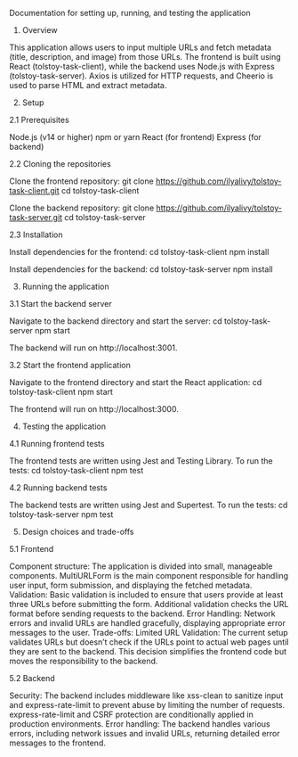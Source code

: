 Documentation for setting up, running, and testing the application

1. Overview

This application allows users to input multiple URLs and fetch metadata (title, description, and image) from those URLs. The frontend is built using React (tolstoy-task-client), while the backend uses Node.js with Express (tolstoy-task-server). Axios is utilized for HTTP requests, and Cheerio is used to parse HTML and extract metadata.

2. Setup

2.1 Prerequisites

Node.js (v14 or higher)
npm or yarn
React (for frontend)
Express (for backend)

2.2 Cloning the repositories

Clone the frontend repository:
git clone https://github.com/ilyalivy/tolstoy-task-client.git
cd tolstoy-task-client

Clone the backend repository:
git clone https://github.com/ilyalivy/tolstoy-task-server.git
cd tolstoy-task-server

2.3 Installation

Install dependencies for the frontend:
cd tolstoy-task-client
npm install

Install dependencies for the backend:
cd tolstoy-task-server
npm install

3. Running the application

3.1 Start the backend server

Navigate to the backend directory and start the server:
cd tolstoy-task-server
npm start

The backend will run on http://localhost:3001.

3.2 Start the frontend application

Navigate to the frontend directory and start the React application:
cd tolstoy-task-client
npm start

The frontend will run on http://localhost:3000.

4. Testing the application

4.1 Running frontend tests

The frontend tests are written using Jest and Testing Library. To run the tests:
cd tolstoy-task-client
npm test

4.2 Running backend tests

The backend tests are written using Jest and Supertest. To run the tests:
cd tolstoy-task-server
npm test

5. Design choices and trade-offs

5.1 Frontend

Component structure: The application is divided into small, manageable components. MultiURLForm is the main component responsible for handling user input, form submission, and displaying the fetched metadata.
Validation: Basic validation is included to ensure that users provide at least three URLs before submitting the form. Additional validation checks the URL format before sending requests to the backend.
Error Handling: Network errors and invalid URLs are handled gracefully, displaying appropriate error messages to the user.
Trade-offs:
    Limited URL Validation: The current setup validates URLs but doesn’t check if the URLs point to actual web pages until they are sent to the backend. This decision simplifies the frontend code but moves the responsibility to the backend.

5.2 Backend

Security: The backend includes middleware like xss-clean to sanitize input and express-rate-limit to prevent abuse by limiting the number of requests. express-rate-limit and CSRF protection are conditionally applied in production environments.
Error handling: The backend handles various errors, including network issues and invalid URLs, returning detailed error messages to the frontend.
